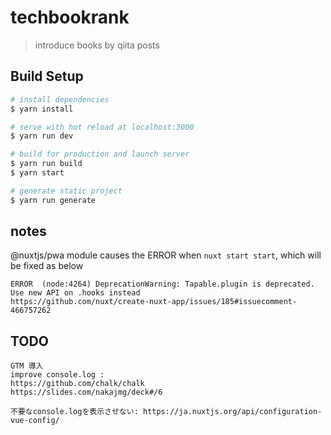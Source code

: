 # techbookrank

> introduce books by qiita posts

## Build Setup

``` bash
# install dependencies
$ yarn install

# serve with hot reload at localhost:3000
$ yarn run dev

# build for production and launch server
$ yarn run build
$ yarn start

# generate static project
$ yarn run generate
```

## notes
@nuxtjs/pwa module causes the ERROR when `nuxt start start`, which will be fixed as below
```
ERROR  (node:4264) DeprecationWarning: Tapable.plugin is deprecated. Use new API on .hooks instead
https://github.com/nuxt/create-nuxt-app/issues/185#issuecomment-466757262
```

## TODO
```
GTM 導入
improve console.log :
https://github.com/chalk/chalk
https://slides.com/nakajmg/deck#/6

不要なconsole.logを表示させない: https://ja.nuxtjs.org/api/configuration-vue-config/
```
